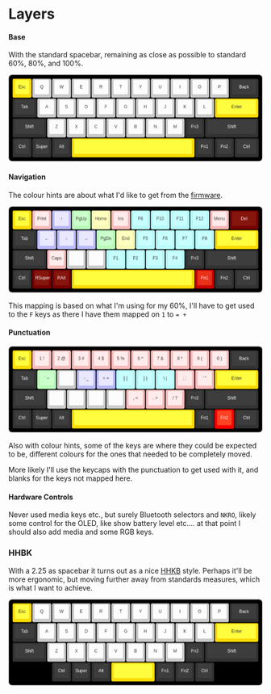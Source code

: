 # Layers

#### Base
With the standard spacebar, remaining as close as possible to standard 60%, 80%, and 100%.

![base layer](traditional.png)

#### Navigation

The colour hints are about what I'd like to get from the [firmware](#firmware).

![navigation layer](traditional_nav_layer.png)

This mapping is based on what I'm using for my 60%, 
I'll have to get used to the `F` keys as there I have them mapped on `1` to `= +`

#### Punctuation

![punctuation layer](traditional_punct_layer.png)

Also with colour hints, some of the keys are where they could be expected to be, 
different colours for the ones that needed to be completely moved.

More likely I'll use the keycaps with the punctuation to get used with it, and blanks for the keys not mapped here.

#### Hardware Controls

Never used media keys etc., but surely Bluetooth selectors and `NKRO`, 
likely some control for the OLED, like show battery level etc.... at that point I should also add media and some RGB keys.

### HHBK
With a 2.25 as spacebar it turns out as a nice [HHKB](https://www.keyboard-layout-editor.com/#/) style.
Perhaps it'll be more ergonomic, but moving further away from standards measures, which is what I want to achieve.

![HHKB sized](hhkb.png)

